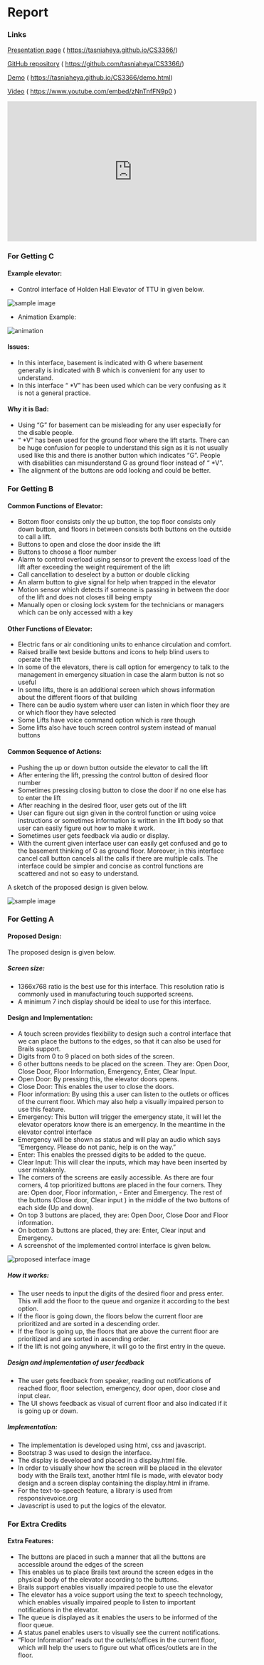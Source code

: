 # Report 

### Links
[Presentation page](https://tasniaheya.github.io/CS3366/) ( https://tasniaheya.github.io/CS3366/)

[GitHub repository](https://github.com/tasniaheya/CS3366/) ( https://github.com/tasniaheya/CS3366/)

[Demo](https://tasniaheya.github.io/CS3366/demo.html) ( https://tasniaheya.github.io/CS3366/demo.html)

[Video](https://www.youtube.com/embed/zNnTnfFN9p0) ( https://www.youtube.com/embed/zNnTnfFN9p0 )

<iframe width="560" height="315" src="https://www.youtube.com/embed/zNnTnfFN9p0" frameborder="0" allow="accelerometer; autoplay; encrypted-media; gyroscope; picture-in-picture" allowfullscreen></iframe>


### For Getting C

#### Example elevator:
- Control interface of Holden Hall Elevator of TTU in given below.

![sample image](images/1.jpg)

- Animation Example:

![animation](hw1_TasniaAshrafiHeya.gif)

#### Issues:
- In this interface, basement is indicated with G where basement generally is indicated with B which is convenient for any user to understand.
- In this interface “ *V” has been used which can be very confusing as it is not a general practice. 

#### Why it is Bad:
- Using “G” for basement can be misleading for any user especially for the disable people.
- “ *V” has been used for the ground floor where the lift starts. There can be huge confusion for people to understand this sign as it is not usually used like this and there is another button which indicates “G”. People with disabilities can misunderstand G as ground floor instead of “ *V”.
- The alignment of the buttons are odd looking and could be better.

### For Getting B

#### Common Functions of Elevator:

- Bottom floor consists only the up button, the top floor consists only down button, and floors in between consists both buttons on the outside to call a lift.
- Buttons to open and close the door inside the lift 
- Buttons to choose a floor number
- Alarm to control overload using sensor to prevent the excess load of the lift after exceeding the weight requirement of the lift
- Call cancellation to deselect by a button or double clicking
- An alarm button to give signal for help when trapped in the elevator
- Motion sensor which detects if someone is passing in between the door of the lift and does not closes till being empty
- Manually open or closing lock system for the technicians or managers which can be only accessed with a key


#### Other Functions of Elevator:
- Electric fans or air conditioning units to enhance circulation and comfort.
- Raised braille text beside buttons and icons to help blind users to operate the lift
- In some of the elevators, there is call option for emergency to talk to the management in emergency situation in case the alarm button is not so useful
- In some lifts, there is an additional screen which shows information about the different floors of that building
- There can be audio system where user can listen in which floor they are or which floor they have selected
- Some Lifts have voice command option which is rare though
- Some lifts also have touch screen control system instead of manual buttons

#### Common Sequence of Actions:
- Pushing the up or down button outside the elevator to call the lift
- After entering the lift, pressing the control button of desired floor number
- Sometimes pressing closing button to close the door if no one else has to enter the lift
- After reaching in the desired floor, user gets out of the lift
- User can figure out sign given in the control function or using voice instructions or sometimes information is written in the lift body so that user can easily figure out how to make it work.
- Sometimes user gets feedback via audio or display.
- With the current given interface user can easily get confused and go to the basement thinking of G as ground floor. Moreover, in this interface cancel call button cancels all the calls if there are multiple calls. The interface could be simpler and concise as control functions are scattered and not so easy to understand.

 


A sketch of the proposed design is given below.

![sample image](images/sketch.png)

### For Getting A

#### Proposed Design:

The proposed design is given below.

##### Screen size:
- 1366x768 ratio is the best use for this interface. This resolution ratio is commonly used in manufacturing touch supported screens.
- A minimum 7 inch display should be ideal to use for this interface.

#### Design and Implementation:

- A touch screen provides flexibility to design such a control interface that we can place the buttons to the edges, so that it can also be used for Brails support.
- Digits from 0 to 9 placed on both sides of the screen.
- 6 other buttons needs to be placed on the screen. They are: Open Door, Close Door, Floor Information, Emergency, Enter, Clear Input.
- Open Door: By pressing this, the elevator doors opens.
- Close Door: This enables the user to close the doors.
- Floor information: By using this a user can listen to the outlets or offices of the current floor. Which may also help a visually impaired person to use this feature. 
- Emergency: This button will trigger the emergency state, it will let the elevator operators know there is an emergency. In the meantime in the elevator control interface 
- Emergency will be shown as status and will play an audio which says “Emergency. Please do not panic, help is on the way.”
- Enter: This enables the pressed digits to be added to the queue.
- Clear Input: This will clear the inputs, which may have been inserted by user mistakenly.
- The corners of the screens are easily accessible. As there are four corners, 4 top prioritized buttons are placed in the four corners. They are: Open door, Floor information, - Enter and Emergency. The rest of the buttons (Close door, Clear input ) in the middle of the two buttons of each side (Up and down).
- On top 3 buttons are placed, they are: Open Door, Close Door and Floor information.
- On bottom 3 buttons are placed, they are: Enter, Clear input and Emergency.
- A screenshot of the implemented control interface is given below.

![proposed interface image](images/proposed-design.PNG)


##### How it works:
- The user needs to input the digits of the desired floor and press enter. This will add the floor to the queue and organize it according to the best option.
- If the floor is going down, the floors below the current floor are prioritized and are sorted in a descending order.
- If the floor is going up, the floors that are above the current floor are prioritized and are sorted in ascending order.
- If the lift is not going anywhere, it will go to the first entry in the queue.

##### Design and implementation of user feedback
- The user gets feedback from speaker, reading out notifications of reached floor, floor selection, emergency, door open, door close and input clear.
- The UI shows feedback as visual of current floor and also indicated if it is going up or down.

##### Implementation:
- The implementation is developed using html, css and javascript.
- Bootstrap 3 was used to design the interface.
- The display is developed and placed in a display.html file.
- In order to visually show how the screen will be placed in the elevator body with the Brails text, another html file is made, with elevator body design and a screen display containing the display.html in iframe.
- For the text-to-speech feature, a library is used from responsivevoice.org
- Javascript is used to put the logics of the elevator.

### For Extra Credits

#### Extra Features:
- The buttons are placed in such a manner that all the buttons are accessible around the edges of the screen
- This enables us to place Brails text around the screen edges in the physical body of the elevator according to the buttons.
- Brails support enables visually impaired people to use the elevator
- The elevator has a voice support using the text to speech technology, which enables visually impaired people to listen to important notifications in the elevator.
- The queue is displayed as it enables the users to be informed of the floor queue.
- A status panel enables users to visually see the current notifications.
- “Floor Information” reads out the outlets/offices in the current floor, which will help the users to figure out what offices/outlets are in the floor.

